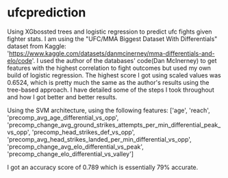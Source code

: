 # ufcprediction
Using XGbossted trees and logistic regression to predict ufc fights given fighter stats.
I am using the "UFC/MMA Biggest Dataset With Differentials" dataset from Kaggle: 'https://www.kaggle.com/datasets/danmcinerney/mma-differentials-and-elo/code'. I used the author of the databases' code(Dan McInerney) to get features with the highest correlation to fight outcomes but used my own build of logistic regression. The highest score I got using scaled values was 0.6524, which is pretty much the same as the author's results using the tree-based approach. I have detailed some of the steps I took throughout and how I got better and better results. 

Using the SVM architecture, using the following features: 
['age', 'reach', 'precomp_avg_age_differential_vs_opp', 'precomp_change_avg_ground_strikes_attempts_per_min_differential_peak_vs_opp', 'precomp_head_strikes_def_vs_opp', 'precomp_avg_head_strikes_landed_per_min_differential_vs_opp', 'precomp_change_avg_elo_differential_vs_peak', 'precomp_change_elo_differential_vs_valley']

I got an accuracy score of 0.789 which is essentially 79% accurate. 
